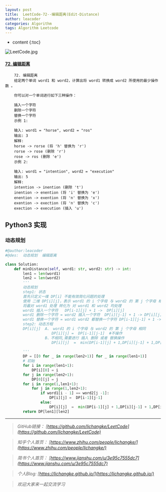 ```yaml
---
layout: post
title:  LeetCode-72--编辑距离(Edit-Distance)
author: leacoder
categories: Algorithm 
tags: Algorithm Leetcode
---
```


* content
{:toc}


![LeetCode.jpg](https://upload-images.jianshu.io/upload_images/16846478-a0df1aee60ffa1b7.jpg?imageMogr2/auto-orient/strip%7CimageView2/2/w/1240)

#### [72\. 编辑距离](https://leetcode-cn.com/problems/edit-distance/)

```
    72. 编辑距离
    给定两个单词 word1 和 word2，计算出将 word1 转换成 word2 所使用的最少操作数 。

    你可以对一个单词进行如下三种操作：

    插入一个字符
    删除一个字符
    替换一个字符
    示例 1:

    输入: word1 = "horse", word2 = "ros"
    输出: 3
    解释: 
    horse -> rorse (将 'h' 替换为 'r')
    rorse -> rose (删除 'r')
    rose -> ros (删除 'e')
    示例 2:

    输入: word1 = "intention", word2 = "execution"
    输出: 5
    解释: 
    intention -> inention (删除 't')
    inention -> enention (将 'i' 替换为 'e')
    enention -> exention (将 'n' 替换为 'x')
    exention -> exection (将 'n' 替换为 'c')
    exection -> execution (插入 'u')
```

## Python3 实现
### 动态规划

```python
#@author:leacoder
#@des:  动态规划  编辑距离

class Solution:
    def minDistance(self, word1: str, word2: str) -> int:
        len1 = len(word1)
        len2 = len(word2)
        '''
        动态规划 
        step1: 状态  
        首先只定义一维 DP[i] 不能有效简化问题的处理
        使用 二维 DP[i][j]，表示 word1 的 i 个字母 与 word2 的 第 j 个字母 相同 需要的操作步骤数
        将最对 word1 处理 转化为 对 word1 和 word2 均处理
        word1 插入一个字符   DP[i-1][j] + 1 ->  DP[i][j]
        word1 删除一个字符 = word2 插入一个字符  DP[i][j-1] + 1 -> DP[i][j]
        word1 替换一个字符 = word1 word2 都替换一个字符 DP[i-1][j-1] + 1 -> DP[i][j]
        step2: 动态方程
        DP[i][j]  A、 word1 的 i 个字母 与 word2 的 第 j 个字母 相同
                     DP[i][j] =  DP[i-1][j-1]  #不操作
                  B、不相同,需要进行 插入 删除 或者 替换操作
                     DP[i][j]  =  min(DP[i-1][j] + 1,DP[i][j-1] + 1,DP[i-1][j-1]+1)
        
        '''
        DP = [[0 for _ in range(len2+1)] for _ in range(len1+1)]
        # 初始
        for i in range(len1+1):
            DP[i][0] = i
        for j in range(len2+1):
            DP[0][j] = j
        for i in range(1,len1+1):
            for j in range(1,len2+1):
                if word1[i - 1] == word2[j -1]:
                    DP[i][j] =  DP[i-1][j-1]
                else:
                    DP[i][j]  =  min(DP[i-1][j] + 1,DP[i][j-1] + 1,DP[i-1][j-1]+1)
        return DP[len1][len2]
```

----
>*GitHub链接：*
>*[https://github.com/lichangke/LeetCode](https://github.com/lichangke/LeetCode)*

>*知乎个人首页：*
>*[https://www.zhihu.com/people/lichangke/](https://www.zhihu.com/people/lichangke/)*

>*简书个人首页：*
>*[https://www.jianshu.com/u/3e95c7555dc7](https://www.jianshu.com/u/3e95c7555dc7)*

>*个人Blog:*
>*[https://lichangke.github.io/](https://lichangke.github.io/)*

>*欢迎大家来一起交流学习*


